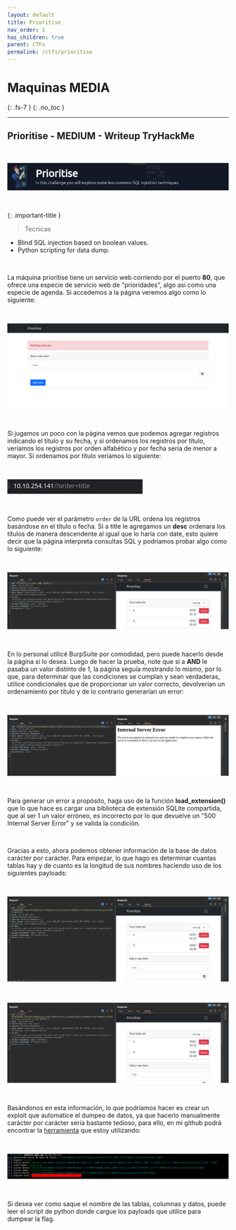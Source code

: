 ```yaml
---
layout: default
title: Prioritise
nav_order: 1
has_children: true
parent: CTFs
permalink: /ctfs/prioritise
---
```


# Maquinas MEDIA
{: .fs-7 }
{: .no_toc }

---

## Prioritise - MEDIUM - Writeup TryHackMe

<br>

![](/assets/images/prioritise.png)

<br>

{: .important-title }
> Tecnicas
>
- Blind SQL injection based on boolean values.
- Python scripting for data dump.

<br>

La máquina prioritise tiene un servicio web corriendo por el puerto **80**, que ofrece una especie de servicio web de "prioridades", algo así como una especie de agenda. Si accedemos a la página veremos algo como lo siguiente:

<br>

![](/assets/images/prioritise_pages.png)

<br>

Si jugamos un poco con la página vemos que podemos agregar registros indicando el título y su fecha, y si ordenamos los registros por título, veríamos los registros por orden alfabético y por fecha seria de menor a mayor. Si ordenamos por título veríamos lo siguiente:

<br>

![](/assets/images/prioritise_url.png)

<br>

Como puede ver el parámetro `order` de la URL ordena los registros basándose en el título o fecha. Si a title le agregamos un **desc** ordenara los títulos de manera descendente al igual que lo haría con date, esto quiere decir que la página interpreta consultas SQL y podríamos probar algo como lo siguiente:

<br>

![](/assets/images/prioritise_test.png)

<br>

En lo personal utilicé BurpSuite por comodidad, pero puede hacerlo desde la página si lo desea. Luego de hacer la prueba, note que si a **AND** le pasaba un valor distinto de 1, la página seguía mostrando lo mismo, por lo que, para determinar que las condiciones se cumplan y sean verdaderas, utilice condicionales que de proporcionar un valor correcto, devolverían un ordenamiento por título y de lo contrario generarían un error:

<br>

![](/assets/images/prioritise_error.png)

<br>

Para generar un error a propósito, haga uso de la función **load_extension()** que lo que hace es cargar una biblioteca de extensión SQLite compartida, que al ser 1 un valor erróneo, es incorrecto por lo que devuelve un "500 Internal Server Error" y se valida la condición.

<br>

Gracias a esto, ahora podemos obtener información de la base de datos carácter por carácter. Para empezar, lo que hago es determinar cuantas tablas hay y de cuanto es la longitud de sus nombres haciendo uso de los siguientes payloads:

<br>

![](/assets/images/prioritise_tablas.png)

<br>

![](/assets/images/prioritise_longitud_de_tablas.png)

<br>

Basándonos en esta información, lo que podríamos hacer es crear un exploit que automatice el dumpeo de datos, ya que hacerlo manualmente carácter por carácter sería bastante tedioso, para ello, en mi github podrá encontrar la [herramienta](https://github.com/N1SEC/exploit_sqli.py) que estoy utilizando:

<br>

![](/assets/images/prioritise_flag.png)

<br>

Si desea ver como saque el nombre de las tablas, columnas y datos, puede leer el script de python donde cargue los payloads que utilice para dumpear la flag.